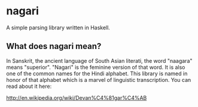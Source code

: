 # nagari

A simple parsing library written in Haskell.

## What does nagari mean?

In Sanskrit, the ancient language of South Asian literati, the word "naagara"
means "superior".  "Nagari" is the feminine version of that word.  It is also
one of the common names for the Hindi alphabet.  This library is named in honor
of that alphabet which is a marvel of linguistic transcription.  You can read
about it here:

<http://en.wikipedia.org/wiki/Devan%C4%81gar%C4%AB>
